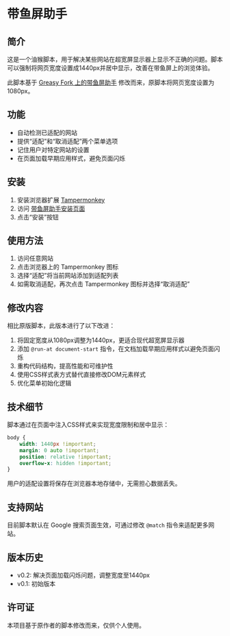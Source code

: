 # 带鱼屏助手

## 简介

这是一个油猴脚本，用于解决某些网站在超宽屏显示器上显示不正确的问题。脚本可以强制将网页宽度设置成1440px并居中显示，改善在带鱼屏上的浏览体验。

此脚本基于 [Greasy Fork 上的带鱼屏助手](https://greasyfork.org/en/scripts/395826-%E5%B8%A6%E9%B1%BC%E5%B1%8F%E5%8A%A9%E6%89%8B) 修改而来，原脚本将网页宽度设置为1080px。

## 功能

- 自动检测已适配的网站
- 提供“适配”和“取消适配”两个菜单选项
- 记住用户对特定网站的设置
- 在页面加载早期应用样式，避免页面闪烁

## 安装

1. 安装浏览器扩展 [Tampermonkey](https://www.tampermonkey.net/)
2. 访问 [带鱼屏助手安装页面](https://update.greasyfork.org/scripts/395826/%E5%B8%A6%E9%B1%BC%E5%B1%8F%E5%8A%A9%E6%89%8B.user.js)
3. 点击“安装”按钮

## 使用方法

1. 访问任意网站
2. 点击浏览器上的 Tampermonkey 图标
3. 选择“适配”将当前网站添加到适配列表
4. 如需取消适配，再次点击 Tampermonkey 图标并选择“取消适配”

## 修改内容

相比原版脚本，此版本进行了以下改进：

1. 将固定宽度从1080px调整为1440px，更适合现代超宽屏显示器
2. 添加 `@run-at document-start` 指令，在文档加载早期应用样式以避免页面闪烁
3. 重构代码结构，提高性能和可维护性
4. 使用CSS样式表方式替代直接修改DOM元素样式
5. 优化菜单初始化逻辑

## 技术细节

脚本通过在页面中注入CSS样式来实现宽度限制和居中显示：

```css
body {
    width: 1440px !important;
    margin: 0 auto !important;
    position: relative !important;
    overflow-x: hidden !important;
}
```

用户的适配设置将保存在浏览器本地存储中，无需担心数据丢失。

## 支持网站

目前脚本默认在 Google 搜索页面生效，可通过修改 `@match` 指令来适配更多网站。

## 版本历史

- v0.2: 解决页面加载闪烁问题，调整宽度至1440px
- v0.1: 初始版本

## 许可证

本项目基于原作者的脚本修改而来，仅供个人使用。